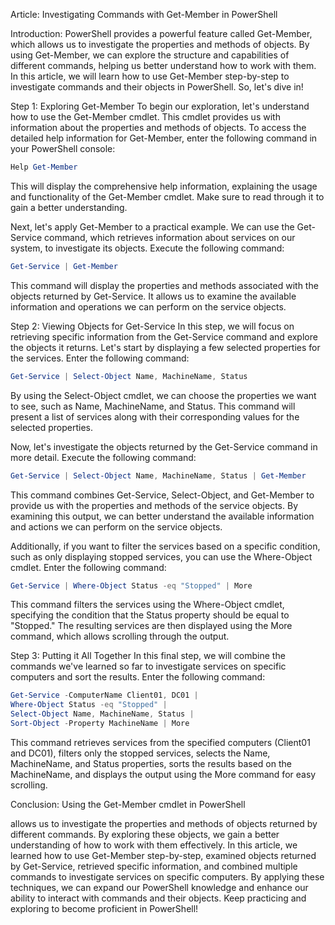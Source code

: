 Article: Investigating Commands with Get-Member in PowerShell

Introduction:
PowerShell provides a powerful feature called Get-Member, which allows us to investigate the properties and methods of objects. By using Get-Member, we can explore the structure and capabilities of different commands, helping us better understand how to work with them. In this article, we will learn how to use Get-Member step-by-step to investigate commands and their objects in PowerShell. So, let's dive in!

Step 1: Exploring Get-Member
To begin our exploration, let's understand how to use the Get-Member cmdlet. This cmdlet provides us with information about the properties and methods of objects. To access the detailed help information for Get-Member, enter the following command in your PowerShell console:

```powershell
Help Get-Member
```

This will display the comprehensive help information, explaining the usage and functionality of the Get-Member cmdlet. Make sure to read through it to gain a better understanding.

Next, let's apply Get-Member to a practical example. We can use the Get-Service command, which retrieves information about services on our system, to investigate its objects. Execute the following command:

```powershell
Get-Service | Get-Member
```

This command will display the properties and methods associated with the objects returned by Get-Service. It allows us to examine the available information and operations we can perform on the service objects.

Step 2: Viewing Objects for Get-Service
In this step, we will focus on retrieving specific information from the Get-Service command and explore the objects it returns. Let's start by displaying a few selected properties for the services. Enter the following command:

```powershell
Get-Service | Select-Object Name, MachineName, Status
```

By using the Select-Object cmdlet, we can choose the properties we want to see, such as Name, MachineName, and Status. This command will present a list of services along with their corresponding values for the selected properties.

Now, let's investigate the objects returned by the Get-Service command in more detail. Execute the following command:

```powershell
Get-Service | Select-Object Name, MachineName, Status | Get-Member
```

This command combines Get-Service, Select-Object, and Get-Member to provide us with the properties and methods of the service objects. By examining this output, we can better understand the available information and actions we can perform on the service objects.

Additionally, if you want to filter the services based on a specific condition, such as only displaying stopped services, you can use the Where-Object cmdlet. Enter the following command:

```powershell
Get-Service | Where-Object Status -eq "Stopped" | More
```

This command filters the services using the Where-Object cmdlet, specifying the condition that the Status property should be equal to "Stopped." The resulting services are then displayed using the More command, which allows scrolling through the output.

Step 3: Putting it All Together
In this final step, we will combine the commands we've learned so far to investigate services on specific computers and sort the results. Enter the following command:

```powershell
Get-Service -ComputerName Client01, DC01 |
Where-Object Status -eq "Stopped" |
Select-Object Name, MachineName, Status |
Sort-Object -Property MachineName | More
```

This command retrieves services from the specified computers (Client01 and DC01), filters only the stopped services, selects the Name, MachineName, and Status properties, sorts the results based on the MachineName, and displays the output using the More command for easy scrolling.

Conclusion:
Using the Get-Member cmdlet in PowerShell

 allows us to investigate the properties and methods of objects returned by different commands. By exploring these objects, we gain a better understanding of how to work with them effectively. In this article, we learned how to use Get-Member step-by-step, examined objects returned by Get-Service, retrieved specific information, and combined multiple commands to investigate services on specific computers. By applying these techniques, we can expand our PowerShell knowledge and enhance our ability to interact with commands and their objects. Keep practicing and exploring to become proficient in PowerShell!